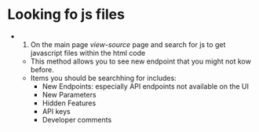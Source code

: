 # Looking fo js files
- 1. On the main page *view-source* page and search for js to get javascript files within the html code
    - This method allows you to see new endpoint that you might not kow before.
    - Items you should be searchhing for includes:
        - New Endpoints: especially API endpoints not available on the UI
        - New Parameters
        - Hidden Features
        - API keys
        - Developer comments
    